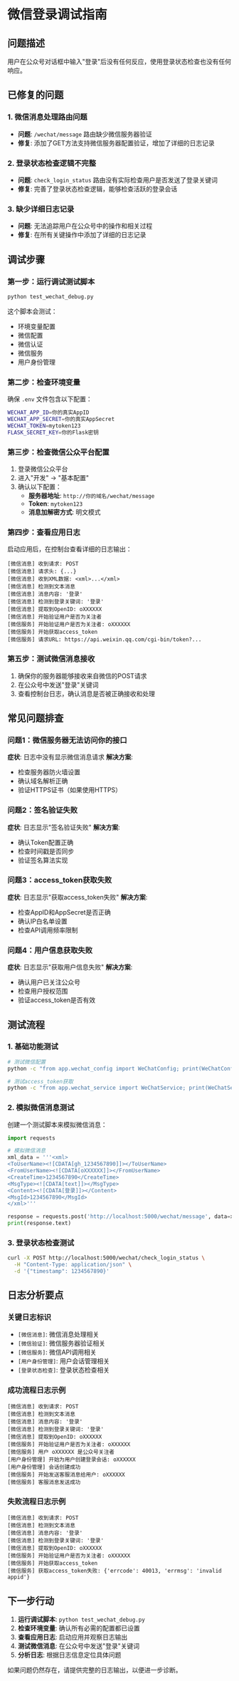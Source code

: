 # 微信登录调试指南

## 问题描述
用户在公众号对话框中输入"登录"后没有任何反应，使用登录状态检查也没有任何响应。

## 已修复的问题

### 1. 微信消息处理路由问题
- **问题**: `/wechat/message` 路由缺少微信服务器验证
- **修复**: 添加了GET方法支持微信服务器配置验证，增加了详细的日志记录

### 2. 登录状态检查逻辑不完整
- **问题**: `check_login_status` 路由没有实际检查用户是否发送了登录关键词
- **修复**: 完善了登录状态检查逻辑，能够检查活跃的登录会话

### 3. 缺少详细日志记录
- **问题**: 无法追踪用户在公众号中的操作和相关过程
- **修复**: 在所有关键操作中添加了详细的日志记录

## 调试步骤

### 第一步：运行调试测试脚本
```bash
python test_wechat_debug.py
```

这个脚本会测试：
- 环境变量配置
- 微信配置
- 微信认证
- 微信服务
- 用户身份管理

### 第二步：检查环境变量
确保 `.env` 文件包含以下配置：
```bash
WECHAT_APP_ID=你的真实AppID
WECHAT_APP_SECRET=你的真实AppSecret
WECHAT_TOKEN=mytoken123
FLASK_SECRET_KEY=你的Flask密钥
```

### 第三步：检查微信公众平台配置
1. 登录微信公众平台
2. 进入"开发" -> "基本配置"
3. 确认以下配置：
   - **服务器地址**: `http://你的域名/wechat/message`
   - **Token**: `mytoken123`
   - **消息加解密方式**: 明文模式

### 第四步：查看应用日志
启动应用后，在控制台查看详细的日志输出：

```
[微信消息] 收到请求: POST
[微信消息] 请求头: {...}
[微信消息] 收到XML数据: <xml>...</xml>
[微信消息] 检测到文本消息
[微信消息] 消息内容: '登录'
[微信消息] 检测到登录关键词: '登录'
[微信消息] 提取到OpenID: oXXXXXX
[微信消息] 开始验证用户是否为关注者
[微信服务] 开始验证用户是否为关注者: oXXXXXX
[微信服务] 开始获取access_token
[微信服务] 请求URL: https://api.weixin.qq.com/cgi-bin/token?...
```

### 第五步：测试微信消息接收
1. 确保你的服务器能够接收来自微信的POST请求
2. 在公众号中发送"登录"关键词
3. 查看控制台日志，确认消息是否被正确接收和处理

## 常见问题排查

### 问题1：微信服务器无法访问你的接口
**症状**: 日志中没有显示微信消息请求
**解决方案**:
- 检查服务器防火墙设置
- 确认域名解析正确
- 验证HTTPS证书（如果使用HTTPS）

### 问题2：签名验证失败
**症状**: 日志显示"签名验证失败"
**解决方案**:
- 确认Token配置正确
- 检查时间戳是否同步
- 验证签名算法实现

### 问题3：access_token获取失败
**症状**: 日志显示"获取access_token失败"
**解决方案**:
- 检查AppID和AppSecret是否正确
- 确认IP白名单设置
- 检查API调用频率限制

### 问题4：用户信息获取失败
**症状**: 日志显示"获取用户信息失败"
**解决方案**:
- 确认用户已关注公众号
- 检查用户授权范围
- 验证access_token是否有效

## 测试流程

### 1. 基础功能测试
```bash
# 测试微信配置
python -c "from app.wechat_config import WeChatConfig; print(WeChatConfig().is_configured)"

# 测试access_token获取
python -c "from app.wechat_service import WeChatService; print(WeChatService().get_access_token())"
```

### 2. 模拟微信消息测试
创建一个测试脚本来模拟微信消息：
```python
import requests

# 模拟微信消息
xml_data = '''<xml>
<ToUserName><![CDATA[gh_1234567890]]></ToUserName>
<FromUserName><![CDATA[oXXXXXX]]></FromUserName>
<CreateTime>1234567890</CreateTime>
<MsgType><![CDATA[text]]></MsgType>
<Content><![CDATA[登录]]></Content>
<MsgId>1234567890</MsgId>
</xml>'''

response = requests.post('http://localhost:5000/wechat/message', data=xml_data)
print(response.text)
```

### 3. 登录状态检查测试
```bash
curl -X POST http://localhost:5000/wechat/check_login_status \
  -H "Content-Type: application/json" \
  -d '{"timestamp": 1234567890}'
```

## 日志分析要点

### 关键日志标识
- `[微信消息]`: 微信消息处理相关
- `[微信验证]`: 微信服务器验证相关
- `[微信服务]`: 微信API调用相关
- `[用户身份管理]`: 用户会话管理相关
- `[登录状态检查]`: 登录状态检查相关

### 成功流程日志示例
```
[微信消息] 收到请求: POST
[微信消息] 检测到文本消息
[微信消息] 消息内容: '登录'
[微信消息] 检测到登录关键词: '登录'
[微信消息] 提取到OpenID: oXXXXXX
[微信服务] 开始验证用户是否为关注者: oXXXXXX
[微信服务] 用户 oXXXXXX 是公众号关注者
[用户身份管理] 开始为用户创建登录会话: oXXXXXX
[用户身份管理] 会话创建成功
[微信服务] 开始发送客服消息给用户: oXXXXXX
[微信服务] 客服消息发送成功
```

### 失败流程日志示例
```
[微信消息] 收到请求: POST
[微信消息] 检测到文本消息
[微信消息] 消息内容: '登录'
[微信消息] 检测到登录关键词: '登录'
[微信消息] 提取到OpenID: oXXXXXX
[微信服务] 开始验证用户是否为关注者: oXXXXXX
[微信服务] 开始获取access_token
[微信服务] 获取access_token失败: {'errcode': 40013, 'errmsg': 'invalid appid'}
```

## 下一步行动

1. **运行调试脚本**: `python test_wechat_debug.py`
2. **检查环境变量**: 确认所有必需的配置都已设置
3. **查看应用日志**: 启动应用并观察日志输出
4. **测试微信消息**: 在公众号中发送"登录"关键词
5. **分析日志**: 根据日志信息定位具体问题

如果问题仍然存在，请提供完整的日志输出，以便进一步诊断。
